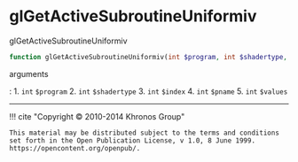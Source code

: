 # glGetActiveSubroutineUniformiv
glGetActiveSubroutineUniformiv

```php
function glGetActiveSubroutineUniformiv(int $program, int $shadertype, int $index, int $pname, int &$values) : void
```

arguments

:    1. `int` `$program` 
    2. `int` `$shadertype` 
    3. `int` `$index` 
    4. `int` `$pname` 
    5. `int` `$values` 

---
     

!!! cite "Copyright © 2010-2014 Khronos Group"

    This material may be distributed subject to the terms and conditions set forth in the Open Publication License, v 1.0, 8 June 1999. https://opencontent.org/openpub/.